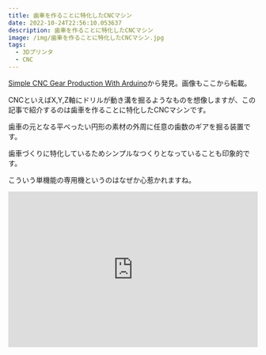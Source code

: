 ```yaml
---
title: 歯車を作ることに特化したCNCマシン
date: 2022-10-24T22:56:10.053637
description: 歯車を作ることに特化したCNCマシン
image: /img/歯車を作ることに特化したCNCマシン.jpg
tags:
  - 3Dプリンタ
  - CNC
---
```

[Simple CNC Gear Production With Arduino](https://hackaday.com/2022/10/10/simple-cnc-gear-production-with-arduino/)から発見。画像もここから転載。

CNCといえばX,Y,Z軸にドリルが動き溝を掘るようなものを想像しますが、この記事で紹介するのは歯車を作ることに特化したCNCマシンです。

歯車の元となる平べったい円形の素材の外周に任意の歯数のギアを掘る装置です。

歯車づくりに特化しているためシンプルなつくりとなっていることも印象的です。

こういう単機能の専用機というのはなぜか心惹かれますね。


<iframe width="100%" height="315" src="https://www.youtube.com/embed/t-kQO8uDfLo" title="YouTube video player" frameborder="0" allow="accelerometer; autoplay; clipboard-write; encrypted-media; gyroscope; picture-in-picture" allowfullscreen></iframe>

